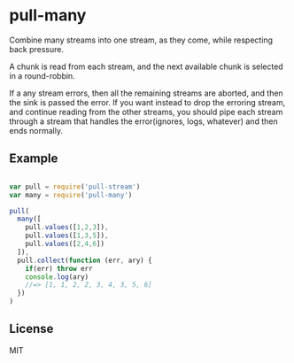 # pull-many

Combine many streams into one stream, as they come, while respecting back pressure.

A chunk is read from each stream,
and the next available chunk is
selected in a round-robbin.

If a any stream errors, then all the remaining streams are aborted,
and then the sink is passed the error. If you want instead to drop the
erroring stream, and continue reading from the other streams, you should
pipe each stream through a stream that handles the error(ignores, logs, whatever)
and then ends normally.

## Example

``` js

var pull = require('pull-stream')
var many = require('pull-many')

pull(
  many([
    pull.values([1,2,3]),
    pull.values([1,3,5]),
    pull.values([2,4,6])
  ]),
  pull.collect(function (err, ary) {
    if(err) throw err
    console.log(ary)
    //=> [1, 1, 2, 2, 3, 4, 3, 5, 6]
  })
)
```

## License

MIT
